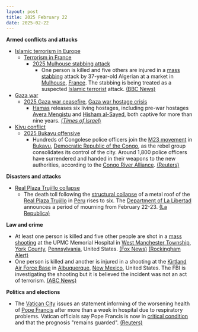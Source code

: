 ```yaml
---
layout: post
title: 2025 February 22
date: 2025-02-22
---
```



**Armed conflicts and attacks**

* [Islamic terrorism in Europe](https://en.wikipedia.org/wiki/Islamic_terrorism_in_Europe "Islamic terrorism in Europe")
  + [Terrorism in France](https://en.wikipedia.org/wiki/Terrorism_in_France "Terrorism in France")
    - [2025 Mulhouse stabbing attack](https://en.wikipedia.org/wiki/2025_Mulhouse_stabbing_attack "2025 Mulhouse stabbing attack")
      * One person is killed and five others are injured in a [mass stabbing](https://en.wikipedia.org/wiki/Mass_stabbing "Mass stabbing") attack by 37-year-old Algerian at a market in [Mulhouse](https://en.wikipedia.org/wiki/Mulhouse "Mulhouse"), [France](https://en.wikipedia.org/wiki/France "France"). The stabbing is being treated as a suspected [Islamic terrorist](https://en.wikipedia.org/wiki/Islamic_terrorism "Islamic terrorism") attack. [(BBC News)](https://www.bbc.com/news/articles/c984enp4480o)
* [Gaza war](https://en.wikipedia.org/wiki/Gaza_war "Gaza war")
  + [2025 Gaza war ceasefire](https://en.wikipedia.org/wiki/2025_Gaza_war_ceasefire "2025 Gaza war ceasefire"), [Gaza war hostage crisis](https://en.wikipedia.org/wiki/Gaza_war_hostage_crisis "Gaza war hostage crisis")
    - [Hamas](https://en.wikipedia.org/wiki/Hamas "Hamas") releases six living hostages, including pre-war hostages [Avera Mengistu](https://en.wikipedia.org/wiki/Avera_Mengistu "Avera Mengistu") and [Hisham al-Sayed](https://en.wikipedia.org/wiki/Hisham_al-Sayed "Hisham al-Sayed"), both captive for more than nine years. [(*Times of Israel*)](https://www.timesofisrael.com/these-are-the-six-living-hostages-set-to-be-released-saturday/)
* [Kivu conflict](https://en.wikipedia.org/wiki/Kivu_conflict "Kivu conflict")
  + [2025 Bukavu offensive](https://en.wikipedia.org/wiki/2025_Bukavu_offensive "2025 Bukavu offensive")
    - Hundreds of Congolese police officers join the [M23 movement](https://en.wikipedia.org/wiki/March_23_Movement "March 23 Movement") in [Bukavu](https://en.wikipedia.org/wiki/Bukavu "Bukavu"), [Democratic Republic of the Congo](https://en.wikipedia.org/wiki/Democratic_Republic_of_the_Congo "Democratic Republic of the Congo"), as the rebel group consolidates its control of the city. Around 1,800 police officers have surrendered and handed in their weapons to the new authorities, according to the [Congo River Alliance](https://en.wikipedia.org/wiki/Congo_River_Alliance "Congo River Alliance"). [(Reuters)](https://www.reuters.com/world/africa/hundreds-congolese-police-join-rebels-occupied-city-2025-02-22/)

**Disasters and attacks**

* [Real Plaza Trujillo collapse](https://en.wikipedia.org/wiki/Real_Plaza_Trujillo_collapse "Real Plaza Trujillo collapse")
  + The death toll following the [structural collapse](https://en.wikipedia.org/wiki/Structural_integrity_and_failure "Structural integrity and failure") of a metal roof of the [Real Plaza Trujillo](https://en.wikipedia.org/wiki/Real_Plaza_Trujillo "Real Plaza Trujillo") in [Peru](https://en.wikipedia.org/wiki/Peru "Peru") rises to six. The [Department of La Libertad](https://en.wikipedia.org/wiki/Department_of_La_Libertad "Department of La Libertad") announces a period of mourning from February 22-23. [(La Republica)](https://larepublica.pe/sociedad/2025/02/21/colapsa-techo-de-real-plaza-en-trujillo-en-vivo-reporte-de-heridos-y-ultimas-noticias-segun-coer-1782711)

**Law and crime**

* At least one person is killed and five other people are shot in a [mass shooting](https://en.wikipedia.org/wiki/Mass_shooting "Mass shooting") at the UPMC Memorial Hospital in [West Manchester Township](https://en.wikipedia.org/wiki/West_Manchester_Township%2C_Pennsylvania "West Manchester Township, Pennsylvania"), [York County](https://en.wikipedia.org/wiki/York_County%2C_Pennsylvania "York County, Pennsylvania"), [Pennsylvania](https://en.wikipedia.org/wiki/Pennsylvania "Pennsylvania"), United States. [(Fox News)](https://www.fox43.com/article/news/local/york-county/police-incident-upmc-york-public-to-avoid-the-area/521-0c7355f3-6262-4ef5-8b76-9353775cabf9) [(Rockingham Alert)](https://www.facebook.com/photo/?fbid=1037302568435441&set=a.595082379324131)
* One person is killed and another is injured in a shooting at the [Kirtland Air Force Base](https://en.wikipedia.org/wiki/Kirtland_Air_Force_Base "Kirtland Air Force Base") in [Albuquerque](https://en.wikipedia.org/wiki/Albuquerque "Albuquerque"), [New Mexico](https://en.wikipedia.org/wiki/New_Mexico "New Mexico"), United States. The FBI is investigating the shooting but it is believed the incident was not an act of terrorism. [(ABC News)](https://abcnews.go.com/US/wireStory/shooting-air-force-base-new-mexico-kills-airman-119079724)

**Politics and elections**

* The [Vatican City](https://en.wikipedia.org/wiki/Vatican_City "Vatican City") issues an statement informing of the worsening health of [Pope Francis](https://en.wikipedia.org/wiki/Pope_Francis "Pope Francis") after more than a week in hospital due to respiratory problems. Vatican officials say Pope Francis is now in [critical condition](https://en.wikipedia.org/wiki/Critical_condition "Critical condition") and that the prognosis "remains guarded". [(Reuters)](https://www.reuters.com/world/europe/pope-francis-will-not-lead-sunday-prayers-second-week-running-vatican-says-2025-02-22/)
